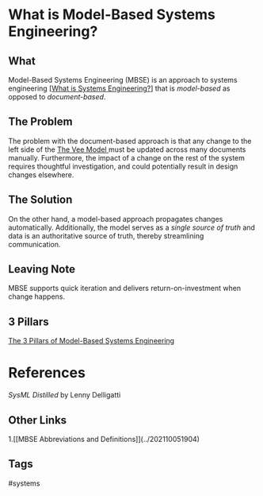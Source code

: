 # What is Model-Based Systems Engineering? 

## What
Model-Based Systems Engineering (MBSE) is an approach to systems engineering [[What is Systems Engineering?](../202201080221)] that is *model-based* as opposed to *document-based*.  

## The Problem
The problem with the document-based approach is that any change to the left side of the [The Vee Model ](../202110032218) must be updated across many documents manually. Furthermore, the impact of a change on the rest of the system requires thoughtful investigation, and could potentially result in design changes elsewhere.  

## The Solution
On the other hand, a model-based approach propagates changes automatically. Additionally, the model serves as a *single source of truth* and data is an authoritative source of truth, thereby streamlining communication.  

## Leaving Note
MBSE supports quick iteration and delivers return-on-investment when change happens.  

## 3 Pillars
[The 3 Pillars of Model-Based Systems Engineering](../202310270335)  

# References
*SysML Distilled* by Lenny Delligatti

## Other Links
1.[\[MBSE Abbreviations and Definitions]\](../202110051904) 

## Tags
#systems
